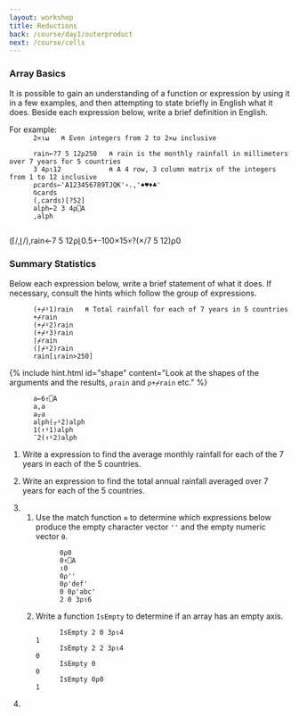 ```yaml
---
layout: workshop
title: Reductions
back: /course/day1/outerproduct
next: /course/cells
---
```


### Array Basics
It is possible to gain an understanding of a function or expression by using it in a few examples, and then attempting to state briefly in English what it does. Beside each expression below, write a brief definition in English.

For example:  
`      2×⍳⍵   ⍝ Even integers from 2 to 2×⍵ inclusive`

```APL
      rain←?7 5 12⍴250   ⍝ rain is the monthly rainfall in millimeters over 7 years for 5 countries
      3 4⍴⍳12            ⍝ A 4 row, 3 column matrix of the integers from 1 to 12 inclusive      
      ⍴cards←'A123456789TJQK'∘.,'♠♥♦♣'
      ⍉cards
      (,cards)[?52]
      alph←2 3 4⍴⎕A
      ,alph
      
```

(⌈/,⌊/),rain←7 5 12⍴⌊0.5+-100×15⍟?(×/7 5 12)⍴0

### Summary Statistics

Below each expression below, write a brief statement of what it does. If necessary, consult the hints which follow the group of expressions.

```APL
      (+⌿⍤1)rain   ⍝ Total rainfall for each of 7 years in 5 countries
      +⌿rain          
      (+⌿⍤2)rain
      (+⌿⍤3)rain
      ⌈⌿rain
      (⌈⌿⍤2)rain
      rain[⍸rain>250]
```

{% include hint.html id="shape" content="Look at the shapes of the arguments and the results, <code class='language-apl'>⍴rain</code> and <code class='language-apl'>⍴+⌿rain</code> etc." %}

```APL
      a←6↑⎕A      
      a,a
      a⍪a
      alph(⍪⍤2)alph
      1(↑⍤1)alph
      ¯2(↑⍤2)alph
```

1. Write a expression to find the average monthly rainfall for each of the 7 years in each of the 5 countries.

1. Write an expression to find the total annual rainfall averaged over 7 years for each of the 5 countries.

1. 
    1. Use the match function `≡` to determine which expressions below produce the empty character vector `''` and the empty numeric vector `⍬`.
        ```APL
              0⍴0
              0↑⎕A 
              ⍳0
              0⍴''
              0⍴'def'
              0 0⍴'abc'
              2 0 3⍴⍳6
        ```
    1. Write a function `IsEmpty` to determine if an array has an empty axis.
        ```APL
              IsEmpty 2 0 3⍴⍳4
        1
              IsEmpty 2 2 3⍴⍳4
        0
              IsEmpty 0
        0
              IsEmpty 0⍴0
        1
        ```

1. 